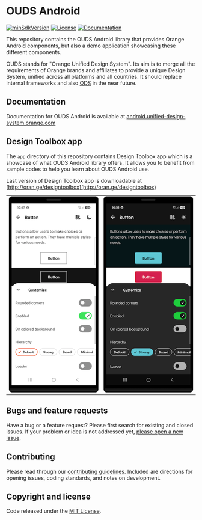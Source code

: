 # OUDS Android

[![minSdkVersion](https://img.shields.io/badge/minSdkVersion-21-yellowgreen?logo=android&logoColor=white)](https://apilevels.com)
[![License](https://img.shields.io/github/license/Orange-OpenSource/ouds-android)](LICENSE)
[![Documentation](https://img.shields.io/badge/documentation-7F52FF?logo=kotlin&logoColor=white)](https://android.unified-design-system.orange.com/)

This repository contains the OUDS Android library that provides Orange Android components, but also a demo application showcasing these different components.

OUDS stands for "Orange Unified Design System". Its aim is to merge all the requirements of Orange brands and affiliates to provide a unique Design System,
unified across all platforms and all countries.
It should replace internal frameworks and also [ODS](https://github.com/Orange-OpenSource/ods-android) in the near future.

## Documentation

Documentation for OUDS Android is available at [android.unified-design-system.orange.com](https://android.unified-design-system.orange.com/)

<!-- TODO ## Get started with OUDS Android -->

## Design Toolbox app

The `app` directory of this repository contains Design Toolbox app which is a showcase of what OUDS Android library offers.
It allows you to benefit from sample codes to help you learn about OUDS Android use.

Last version of Design Toolbox app is downloadable at [http://oran.ge/designtoolbox](http://oran.ge/designtoolbox)

<table align="center">
    <tr>
        <td><img src="readme/screenshot_orange.png" width="300" alt="Design Toolbox sample using Orange theme"></td>
        <td><img src="readme/screenshot_sosh.png" width="300" alt="Design Toolbox sample using Sosh theme in dark mode"></td>
    </tr>
</table>

## Bugs and feature requests

Have a bug or a feature request? Please first search for existing and closed issues. If your problem or idea is not addressed
yet, [please open a new issue](https://github.com/Orange-OpenSource/ouds-android/issues/new/choose).

## Contributing

Please read through our [contributing guidelines](https://github.com/Orange-OpenSource/ouds-android/blob/main/CONTRIBUTING.md).
Included are directions for opening issues, coding standards, and notes on development.

## Copyright and license

Code released under the [MIT License](https://github.com/Orange-OpenSource/ouds-android/blob/main/LICENSE).
